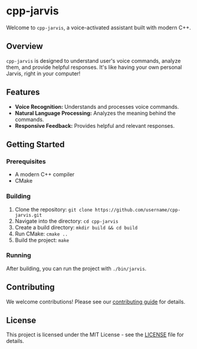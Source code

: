# cpp-jarvis

Welcome to `cpp-jarvis`, a voice-activated assistant built with modern C++.

## Overview

`cpp-jarvis` is designed to understand user's voice commands, analyze them, and provide helpful responses. It's like having your own personal Jarvis, right in your computer!

## Features

- **Voice Recognition:** Understands and processes voice commands.
- **Natural Language Processing:** Analyzes the meaning behind the commands.
- **Responsive Feedback:** Provides helpful and relevant responses.

## Getting Started

### Prerequisites

- A modern C++ compiler
- CMake

### Building

1. Clone the repository: `git clone https://github.com/username/cpp-jarvis.git`
2. Navigate into the directory: `cd cpp-jarvis`
3. Create a build directory: `mkdir build && cd build`
4. Run CMake: `cmake ..`
5. Build the project: `make`

### Running

After building, you can run the project with `./bin/jarvis`.

## Contributing

We welcome contributions! Please see our [contributing guide](CONTRIBUTING.md) for details.

## License

This project is licensed under the MIT License - see the [LICENSE](LICENSE) file for details.